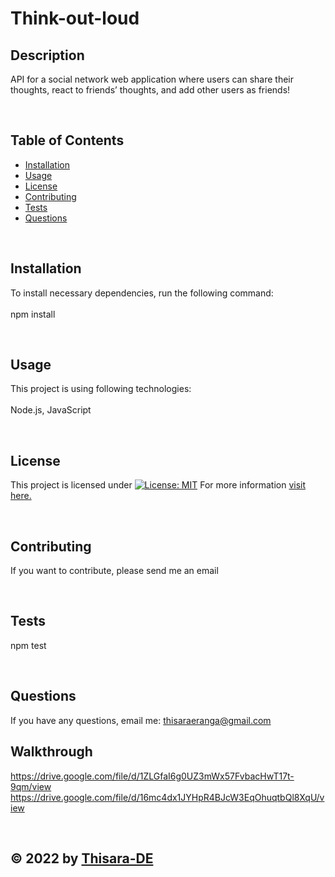 
  # Think-out-loud
  ## Description
  API for a social network web application where users can share their thoughts, react to friends’ thoughts, and add other users as friends!

  <br>

  ## Table of Contents
  - [Installation](#installation)
  - [Usage](#usage)  
  - [License](#license)
  - [Contributing](#contributing)
  - [Tests](#tests)
  - [Questions](#questions)

  <br>

  ## Installation
  To install necessary dependencies, run the following command: <br><br>
  npm install

  <br>

  ## Usage
  This project is using following technologies: <br><br>
  Node.js,  JavaScript

  <br>

  ## License
  
  This project is licensed under [![License: MIT](https://img.shields.io/badge/License-MIT-yellow.svg)](https://opensource.org/licenses/MIT)
  For more information [visit here.](https://opensource.org/licenses)
  
  
  <br>

  ## Contributing
  If you want to contribute, please send me an email  

  <br>

  ## Tests <br>
  npm test

  <br>

  ## Questions
  If you have any questions, email me: thisaraeranga@gmail.com

  ## Walkthrough
  https://drive.google.com/file/d/1ZLGfaI6g0UZ3mWx57FvbacHwT17t-9qm/view <br>
  https://drive.google.com/file/d/16mc4dx1JYHpR4BJcW3EqOhuqtbQl8XqU/view


  <br>

  ## &copy; 2022 by [Thisara-DE](https://github.com/Thisara-DE)

